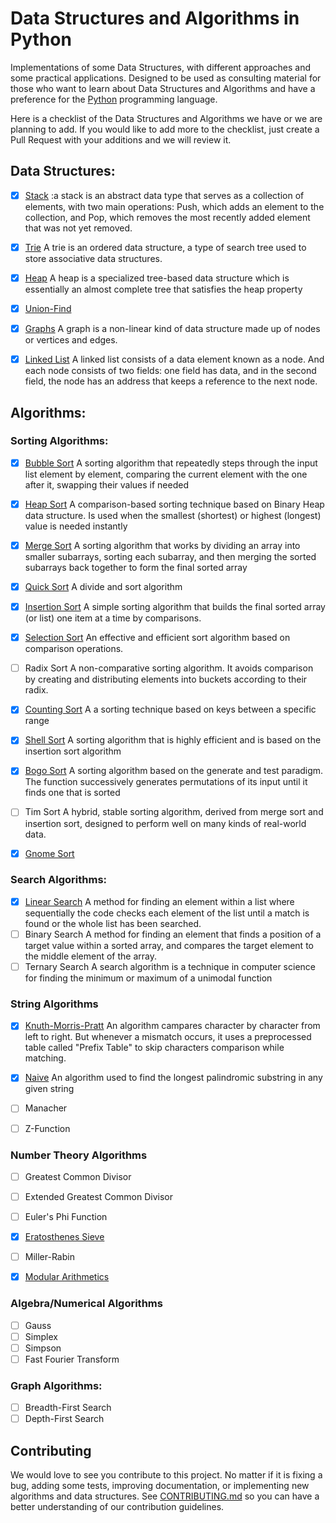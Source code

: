 # Data Structures and Algorithms in Python

Implementations of some Data Structures, with different approaches and some
practical applications. Designed to be used as consulting material for those who want to learn about Data Structures and Algorithms and have a preference for the [Python](https://www.python.org/) programming language.

Here is a checklist of the Data Structures and Algorithms we have or we are planning to add. If you would like to add more to the checklist, just create a Pull Request with your additions and we will review it.

## Data Structures:

- [x] [Stack](./data_structures/stack/implementation.py)
:a stack is an abstract data type that serves as a collection of elements, with two main operations: Push, which adds an element to the collection, and Pop, which removes the most recently added element that was not yet removed.

- [x] [Trie](./data_structures/trie/implementation.py)
A trie is an ordered data structure, a type of search tree used to store associative data structures.

- [x] [Heap](./data_structures/heap/implementation.py)
A heap is a specialized tree-based data structure which is essentially an almost complete tree that satisfies the heap property

- [x] [Union-Find](./data_structures/union_find/implementation.py)

- [x] [Graphs](./data_structures/graphs/implementation.py)
A graph is a non-linear kind of data structure made up of nodes or vertices and edges.

- [x] [Linked List](./data_structures/linked_list/implementation.py)
A linked list consists of a data element known as a node. And each node consists of two fields: one field has data, and in the second field, the node has an address that keeps a reference to the next node.

## Algorithms:

### Sorting Algorithms:

- [x] [Bubble Sort](./algorithms/sorting/bubblesort.py)
A sorting algorithm that repeatedly steps through the input list element by element, comparing the current element with the one after it, swapping their values if needed

- [x] [Heap Sort](./algorithms/sorting/heapsort.py)
A comparison-based sorting technique based on Binary Heap data structure. Is used when the smallest (shortest) or highest (longest) value is needed instantly

- [x] [Merge Sort](./algorithms/sorting/mergesort.py)
A sorting algorithm that works by dividing an array into smaller subarrays, sorting each subarray, and then merging the sorted subarrays back together to form the final sorted array
 
- [x] [Quick Sort](./algorithms/sorting/quicksort.py)
A divide and sort algorithm

- [x] [Insertion Sort](./algorithms/sorting/insertionsort.py)
A simple sorting algorithm that builds the final sorted array (or list) one item at a time by comparisons.

- [x] [Selection Sort](./algorithms/sorting/selectionsort.py)
An effective and efficient sort algorithm based on comparison operations.

- [ ] Radix Sort
A non-comparative sorting algorithm. It avoids comparison by creating and distributing elements into buckets according to their radix.
- [x] [Counting Sort](./algorithms/sorting/counting_sort.py)
A a sorting technique based on keys between a specific range

- [x] [Shell Sort](./algorithms/sorting/shell_sort.py)
A sorting algorithm that is highly efficient and is based on the insertion sort algorithm

- [x] [Bogo Sort](./algorithms/sorting/bogo_sort.py)
A sorting algorithm based on the generate and test paradigm. The function successively generates permutations of its input until it finds one that is sorted

- [ ] Tim Sort
A hybrid, stable sorting algorithm, derived from merge sort and insertion sort, designed to perform well on many kinds of real-world data.

- [x] [Gnome Sort](./algorithms/sorting/gnome_sort.py)

### Search Algorithms:

- [x] [Linear Search](./algorithms/searching/linear_search.py)
A method for finding an element within a list where sequentially the code checks each element of the list until a match is found or the whole list has been searched.
- [ ] Binary Search
A method for finding an element that finds a position of a target value within a sorted array, and compares the target element to the middle element of the array.
- [ ] Ternary Search
A search algorithm is a technique in computer science for finding the minimum or maximum of a unimodal function

### String Algorithms

- [x] [Knuth-Morris-Pratt](./algorithms/strings/kmp.py)
An algorithm campares character by character from left to right. But whenever a mismatch occurs, it uses a preprocessed table called "Prefix Table" to skip characters comparison while matching.

- [x] [Naive](./algorithms/strings/naive.py)
An algorithm  used to find the longest palindromic substring in any given string

- [ ] Manacher
- [ ] Z-Function

### Number Theory Algorithms

- [ ] Greatest Common Divisor

- [ ] Extended Greatest Common Divisor
- [ ] Euler's Phi Function
- [x] [Eratosthenes Sieve](./algorithms/number_theory/eratosthenes_sieve.py)
- [ ] Miller-Rabin
- [x] [Modular Arithmetics](./algorithms/number_theory/modular_arithmetics.py)

### Algebra/Numerical Algorithms

- [ ] Gauss
- [ ] Simplex
- [ ] Simpson
- [ ] Fast Fourier Transform

### Graph Algorithms:

- [ ] Breadth-First Search
- [ ] Depth-First Search

## Contributing

We would love to see you contribute to this project. No matter if it is fixing a bug, adding some tests, improving documentation, or implementing new algorithms and data structures. See [CONTRIBUTING.md](./CONTRIBUTING.md) so you can have a better understanding of our contribution guidelines.
